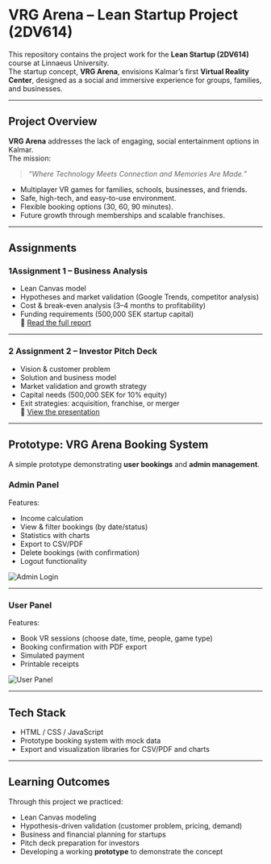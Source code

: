 # VRG Arena – Lean Startup Project (2DV614)

This repository contains the project work for the **Lean Startup (2DV614)** course at Linnaeus University.  
The startup concept, **VRG Arena**, envisions Kalmar’s first **Virtual Reality Center**, designed as a social and immersive experience for groups, families, and businesses.

---

## Project Overview
**VRG Arena** addresses the lack of engaging, social entertainment options in Kalmar.  
The mission:  
> *“Where Technology Meets Connection and Memories Are Made.”*  

- Multiplayer VR games for families, schools, businesses, and friends.  
- Safe, high-tech, and easy-to-use environment.  
- Flexible booking options (30, 60, 90 minutes).  
- Future growth through memberships and scalable franchises.  

---

##  Assignments

### 1️Assignment 1 – Business Analysis  
- Lean Canvas model  
- Hypotheses and market validation (Google Trends, competitor analysis)  
- Cost & break-even analysis (3–4 months to profitability)  
- Funding requirements (500,000 SEK startup capital)  
📄 [Read the full report](./A1_VRG_Arena.pdf)

---

### 2️ Assignment 2 – Investor Pitch Deck  
- Vision & customer problem  
- Solution and business model  
- Market validation and growth strategy  
- Capital needs (500,000 SEK for 10% equity)  
- Exit strategies: acquisition, franchise, or merger  
📄 [View the presentation](./A2%20VRG_Arena%20Presentation.pdf)

---

## Prototype: VRG Arena Booking System
A simple prototype demonstrating **user bookings** and **admin management**.

### Admin Panel
Features:
- Income calculation  
- View & filter bookings (by date/status)  
- Statistics with charts  
- Export to CSV/PDF  
- Delete bookings (with confirmation)  
- Logout functionality  

![Admin Login](./images/Admin_Login.png)

---

###  User Panel
Features:
- Book VR sessions (choose date, time, people, game type)  
- Booking confirmation with PDF export  
- Simulated payment  
- Printable receipts  

![User Panel](./images/User_Panel.png)

---

##  Tech Stack
- HTML / CSS / JavaScript  
- Prototype booking system with mock data  
- Export and visualization libraries for CSV/PDF and charts  

---

## Learning Outcomes
Through this project we practiced:
- Lean Canvas modeling  
- Hypothesis-driven validation (customer problem, pricing, demand)  
- Business and financial planning for startups  
- Pitch deck preparation for investors  
- Developing a working **prototype** to demonstrate the concept  




